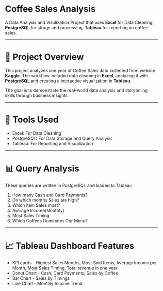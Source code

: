 # Coffee Sales Analysis
A Data Analysis and Visulization Project that uses **Excel** for Data Cleaning, **PostgreSQL** for storge and processing, **Tableau** for reporting on coffee sales.

---

# 📌 Project Overview
This project analyzes one year of Coffee Sales data collected from website **Kaggle**. The workflow included data cleaning in **Excel**, analyzing it with **PostgreSQL** and creating a interactive visualization in **Tableau**.

The goal is to demonstrate the real-world data analysis and storytelling skills through business insights.

---

# 🧰 Tools Used
- Excel: For Data Cleaning
- PostgreSQL: For Data Storage and Query Analysis
- Tableau: For Reporting and Visualization

---

# 📊 Query Analysis
These queries are written in PostgreSQL and loaded to Tableau
1. How many Cash and Card Payments?
2. On which months Sales are high?
3. Which item Sales most?
4. Average Income(Monthly)
5. Most Sales Timing
6. Which Coffees Dominates Our Menu?

---

# 📈 Tableau Dashboard Features
- KPI cards - Highest Sales Months, Most Sold Items, Average Income per Month, Most Sales Timing, Total revenue in one year
- Donut Chart - Cash, Card Payments, Sales by Coffee
- Bar Chart - Sales by Timings
- Line Chart - Monthly Income Trend
